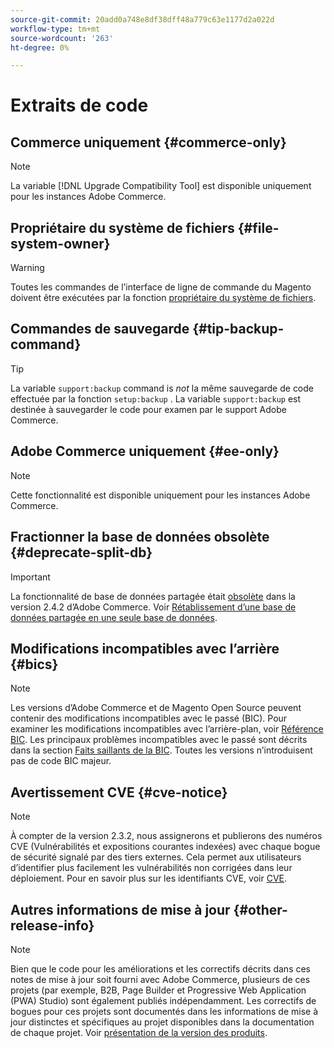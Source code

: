 ```yaml
---
source-git-commit: 20add0a748e8df38dff48a779c63e1177d2a022d
workflow-type: tm+mt
source-wordcount: '263'
ht-degree: 0%

---
```

# Extraits de code

## Commerce uniquement {#commerce-only}

>[!NOTE]
>
>La variable [!DNL Upgrade Compatibility Tool] est disponible uniquement pour les instances Adobe Commerce.

<!-- Configuration guide snippets -->

## Propriétaire du système de fichiers {#file-system-owner}

>[!WARNING]
>
>Toutes les commandes de l’interface de ligne de commande du Magento doivent être exécutées par la fonction [propriétaire du système de fichiers](/help/configuration/cli/config-cli.md#prerequisites).

## Commandes de sauvegarde {#tip-backup-command}

>[!TIP]
>
>La variable `support:backup` command is _not_ la même sauvegarde de code effectuée par la fonction `setup:backup` . La variable `support:backup` est destinée à sauvegarder le code pour examen par le support Adobe Commerce.

## Adobe Commerce uniquement {#ee-only}

>[!NOTE]
>
>Cette fonctionnalité est disponible uniquement pour les instances Adobe Commerce.

## Fractionner la base de données obsolète {#deprecate-split-db}

>[!IMPORTANT]
>
>La fonctionnalité de base de données partagée était [obsolète](https://community.magento.com/t5/Magento-DevBlog/Deprecation-of-Split-Database-in-Magento-Commerce/ba-p/465187?_ga=2.128934671.2024864496.1657558157-1596100530.1657558157) dans la version 2.4.2 d’Adobe Commerce. Voir [Rétablissement d’une base de données partagée en une seule base de données](/help/configuration/storage/revert-split-database.md).

<!-- End of Configuration guide snippets -->

## Modifications incompatibles avec l’arrière {#bics}

>[!NOTE]
>
>Les versions d’Adobe Commerce et de Magento Open Source peuvent contenir des modifications incompatibles avec le passé (BIC). Pour examiner les modifications incompatibles avec l’arrière-plan, voir [Référence BIC](https://developer.adobe.com/commerce/php/development/backward-incompatible-changes/reference/). Les principaux problèmes incompatibles avec le passé sont décrits dans la section [Faits saillants de la BIC](https://developer.adobe.com/commerce/php/development/backward-incompatible-changes/highlights/). Toutes les versions n’introduisent pas de code BIC majeur.

## Avertissement CVE {#cve-notice}

>[!NOTE]
>
>À compter de la version 2.3.2, nous assignerons et publierons des numéros CVE (Vulnérabilités et expositions courantes indexées) avec chaque bogue de sécurité signalé par des tiers externes. Cela permet aux utilisateurs d’identifier plus facilement les vulnérabilités non corrigées dans leur déploiement. Pour en savoir plus sur les identifiants CVE, voir [CVE](https://cve.mitre.org/).

## Autres informations de mise à jour {#other-release-info}

>[!NOTE]
>
>Bien que le code pour les améliorations et les correctifs décrits dans ces notes de mise à jour soit fourni avec Adobe Commerce, plusieurs de ces projets (par exemple, B2B, Page Builder et Progressive Web Application (PWA) Studio) sont également publiés indépendamment. Les correctifs de bogues pour ces projets sont documentés dans les informations de mise à jour distinctes et spécifiques au projet disponibles dans la documentation de chaque projet. Voir [présentation de la version des produits](/help/release/release-notes/overview.md).
